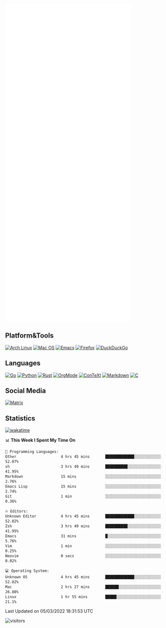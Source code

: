 ![Metrics](https://github.com/SteamedFish/SteamedFish/blob/master/github-metrics.svg)

## Platform&Tools

[![Arch Linux](https://img.shields.io/badge/ArchLinux-1793D1?logo=arch-linux&logoColor=fff&style=flat-square)](https://archlinux.org/)
[![Mac OS](https://img.shields.io/badge/MacOS-000000?style=flat-square&logo=macos&logoColor=F0F0F0)](https://www.apple.com/macos/)
[![Emacs](https://img.shields.io/badge/Emacs-%237F5AB6.svg?&style=flat-square&logo=gnu-emacs&logoColor=white)](https://www.gnu.org/software/emacs/)
[![Firefox](https://img.shields.io/badge/Firefox-FF7139?style=flat-square&logo=Firefox-Browser&logoColor=white)](https://firefox.com/)
[![DuckDuckGo](https://img.shields.io/badge/DuckDuckGo-DE5833?style=flat-square&logo=DuckDuckGo&logoColor=white)](https://duckduckgo.com/)

## Languages

[![Go](https://img.shields.io/badge/Golang-%2300ADD8.svg?style=flat-square&logo=go&logoColor=white)](https://golang.org/)
[![Python](https://img.shields.io/badge/Python-3670A0?style=flat-square&logo=python&logoColor=ffdd54)](https://www.python.org/)
[![Rust](https://img.shields.io/badge/Rust-%23000000.svg?style=flat-square&logo=rust&logoColor=white)](https://www.rust-lang.org/)
[![OrgMode](https://img.shields.io/badge/OrgMode-%23000000.svg?style=flat-square&logo=org&logoColor=white)](https://orgmode.org/)
[![ConTeXt](https://img.shields.io/badge/ConTeXt-%23008080.svg?style=flat-square&logo=latex&logoColor=white)](https://contextgarden.net/)
[![Markdown](https://img.shields.io/badge/MarkDown-%23000000.svg?style=flat-square&logo=markdown&logoColor=white)](https://daringfireball.net/projects/markdown/)
[![C](https://img.shields.io/badge/C-%2300599C.svg?style=flat-square&logo=c&logoColor=white)](https://www.iso.org/standard/74528.html)

## Social Media

[![Matrix](https://img.shields.io/badge/SteamedFish-2CA5E0?style=social&logo=matrix&logoColor=black)](https://matrix.to/#/@i:steamedfish.org)

## Statistics
[![wakatime](https://wakatime.com/badge/user/168280d6-fcf2-4b4f-ad3a-dc4612f35b38.svg)](https://wakatime.com/@168280d6-fcf2-4b4f-ad3a-dc4612f35b38)

<!--START_SECTION:waka-->
📊 **This Week I Spent My Time On** 

```text
💬 Programming Languages: 
Other                    4 hrs 45 mins       █████████████░░░░░░░░░░░░   52.07% 
sh                       3 hrs 49 mins       ██████████░░░░░░░░░░░░░░░   41.95% 
Markdown                 15 mins             ░░░░░░░░░░░░░░░░░░░░░░░░░   2.76% 
Emacs Lisp               15 mins             ░░░░░░░░░░░░░░░░░░░░░░░░░   2.74% 
Git                      1 min               ░░░░░░░░░░░░░░░░░░░░░░░░░   0.36%

🔥 Editors: 
Unknown Editor           4 hrs 45 mins       █████████████░░░░░░░░░░░░   52.02% 
Zsh                      3 hrs 49 mins       ██████████░░░░░░░░░░░░░░░   41.95% 
Emacs                    31 mins             █░░░░░░░░░░░░░░░░░░░░░░░░   5.76% 
Vim                      1 min               ░░░░░░░░░░░░░░░░░░░░░░░░░   0.25% 
Neovim                   0 secs              ░░░░░░░░░░░░░░░░░░░░░░░░░   0.02%

💻 Operating System: 
Unknown OS               4 hrs 45 mins       █████████████░░░░░░░░░░░░   52.02% 
Mac                      2 hrs 27 mins       ██████░░░░░░░░░░░░░░░░░░░   26.88% 
Linux                    1 hr 55 mins        █████░░░░░░░░░░░░░░░░░░░░   21.1%

```


 Last Updated on 05/03/2022 18:31:53 UTC
<!--END_SECTION:waka-->

![visitors](https://visitor-badge.laobi.icu/badge?page_id=SteamedFish.SteamedFish)
